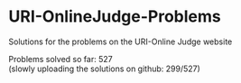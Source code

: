 # URI-OnlineJudge-Problems
Solutions for the problems on the URI-Online Judge website

Problems solved so far: 527  
(slowly uploading the solutions on github: 299/527)  